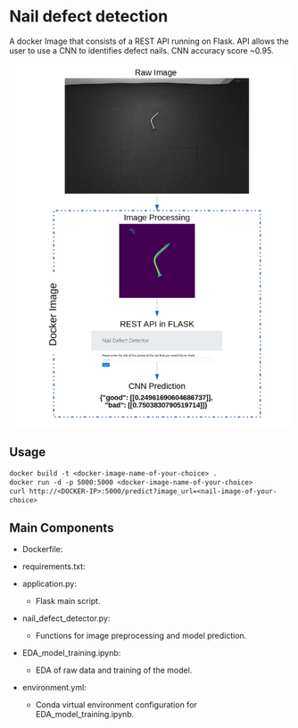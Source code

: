 # Nail defect detection
A docker Image that consists of a REST API running on Flask. API allows the user to use a CNN to identifies defect nails. CNN accuracy score ~0.95.

![](example.jpg)

## Usage
    docker build -t <docker-image-name-of-your-choice> . 
    docker run -d -p 5000:5000 <docker-image-name-of-your-choice>  
    curl http://<DOCKER-IP>:5000/predict?image_url=<nail-image-of-your-choice>  

## Main Components
- Dockerfile:
- requirements.txt:
- application.py:
  - Flask main script.
- nail_defect_detector.py:
  - Functions for image preprocessing and model prediction.
  
- EDA_model_training.ipynb:
  - EDA of raw data and training of the model.
- environment.yml:
  - Conda virtual environment configuration for EDA_model_training.ipynb.


